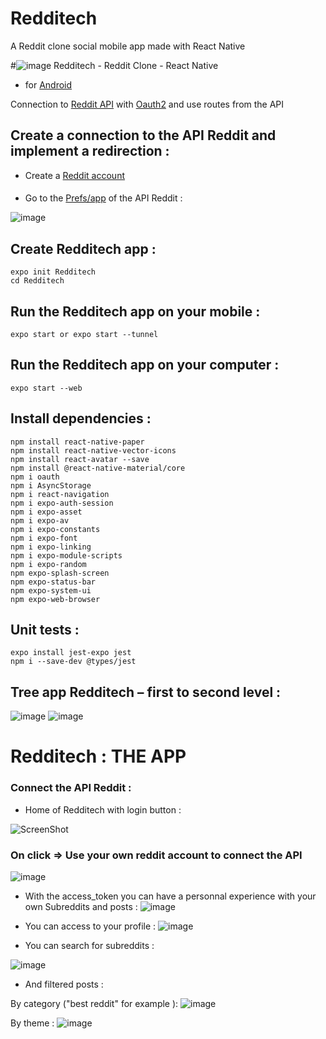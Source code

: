 # Redditech
A Reddit clone social mobile app made with React Native

#![image](https://user-images.githubusercontent.com/98088041/229546454-88c6d401-5d55-4c91-ae62-8c0e3e058fdc.png)
Redditech - Reddit Clone - React Native  




- for [Android](https://play.google.com/store/apps/details?id=host.exp.exponent)

Connection to [Reddit API](https://www.reddit.com/dev/api/) with [Oauth2]( https://github.com/reddit-archive/reddit/wiki/OAuth2) and use routes from the API 

## Create a connection to the API Reddit and implement a redirection :
* Create a [Reddit account](https://www.reddit.com/) 
####
* Go to the [Prefs/app](https://www.reddit.com/prefs/apps) of the API Reddit :

![image](https://user-images.githubusercontent.com/98088041/229546632-5b2994c9-bd72-4846-ae5c-231ba3227767.png)


## Create Redditech app :

    expo init Redditech
    cd Redditech

## Run the Redditech app on your mobile :

    expo start or expo start --tunnel
    
## Run the Redditech app on your computer :

    expo start --web

## Install dependencies :

    npm install react-native-paper
    npm install react-native-vector-icons
    npm install react-avatar --save
    npm install @react-native-material/core
    npm i oauth
    npm i AsyncStorage
    npm i react-navigation
    npm i expo-auth-session
    npm i expo-asset
    npm i expo-av
    npm i expo-constants
    npm i expo-font
    npm i expo-linking
    npm i expo-module-scripts
    npm i expo-random
    npm expo-splash-screen
    npm expo-status-bar
    npm expo-system-ui
    npm expo-web-browser

## Unit tests :

    expo install jest-expo jest
    npm i --save-dev @types/jest
    
## Tree app Redditech – first to second level :

![image](https://user-images.githubusercontent.com/98088041/229546690-78f3143f-a7ab-490a-baa1-e132c76653e5.png)
![image](https://user-images.githubusercontent.com/98088041/229546716-29f9e56d-7a07-4e53-b4e9-faf495baf5f3.png)

    
# Redditech : THE APP 

### Connect the API Reddit :

* Home of Redditech with login button :

![ScreenShot](images/Accueil.png)

### On click => Use your own reddit account to connect the API
![image](https://user-images.githubusercontent.com/98088041/229546798-c57cc37b-8321-4ff8-9bc5-d2e8ace7ec96.png)



* With the access_token you can have a personnal experience with your own Subreddits and posts :
![image](https://user-images.githubusercontent.com/98088041/229546847-4c179544-fc37-429b-9729-3919921197d4.png)


* You can access to your profile :
![image](https://user-images.githubusercontent.com/98088041/229546900-1168ebd4-0cc7-4300-9387-e2a681c2aea5.png)

* You can search for subreddits :

![image](https://user-images.githubusercontent.com/98088041/229546937-684a3136-5289-4195-8467-d9eca6cdfd08.png)


* And filtered posts :

By category ("best reddit" for example ):
![image](https://user-images.githubusercontent.com/98088041/229546968-fa1cfbc7-d2be-40fa-a662-9795ff2294be.png)

By theme :
![image](https://user-images.githubusercontent.com/98088041/229547000-8e0ab3fe-a6cd-4988-ad85-989167d3eedb.png)

   
   

